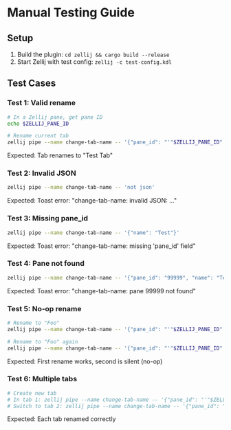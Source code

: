 # Manual Testing Guide

## Setup

1. Build the plugin: `cd zellij && cargo build --release`
2. Start Zellij with test config: `zellij -c test-config.kdl`

## Test Cases

### Test 1: Valid rename
```bash
# In a Zellij pane, get pane ID
echo $ZELLIJ_PANE_ID

# Rename current tab
zellij pipe --name change-tab-name -- '{"pane_id": "'"$ZELLIJ_PANE_ID"'", "name": "Test Tab"}'
```
Expected: Tab renames to "Test Tab"

### Test 2: Invalid JSON
```bash
zellij pipe --name change-tab-name -- 'not json'
```
Expected: Toast error: "change-tab-name: invalid JSON: ..."

### Test 3: Missing pane_id
```bash
zellij pipe --name change-tab-name -- '{"name": "Test"}'
```
Expected: Toast error: "change-tab-name: missing 'pane_id' field"

### Test 4: Pane not found
```bash
zellij pipe --name change-tab-name -- '{"pane_id": "99999", "name": "Test"}'
```
Expected: Toast error: "change-tab-name: pane 99999 not found"

### Test 5: No-op rename
```bash
# Rename to "Foo"
zellij pipe --name change-tab-name -- '{"pane_id": "'"$ZELLIJ_PANE_ID"'", "name": "Foo"}'

# Rename to "Foo" again
zellij pipe --name change-tab-name -- '{"pane_id": "'"$ZELLIJ_PANE_ID"'", "name": "Foo"}'
```
Expected: First rename works, second is silent (no-op)

### Test 6: Multiple tabs
```bash
# Create new tab
# In tab 1: zellij pipe --name change-tab-name -- '{"pane_id": "'"$ZELLIJ_PANE_ID"'", "name": "Tab 1"}'
# Switch to tab 2: zellij pipe --name change-tab-name -- '{"pane_id": "'"$ZELLIJ_PANE_ID"'", "name": "Tab 2"}'
```
Expected: Each tab renamed correctly
